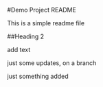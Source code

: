#Demo Project README

This is a simple readme file

##Heading 2

add text

just some updates, on a branch

just something added